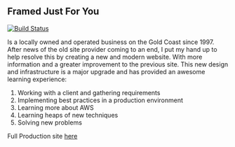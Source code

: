 ## Framed Just For You
<p>
<a href="https://github.com/SethSharp/FramedJustForYou/actions"><img src="https://github.com/laravel/framework/workflows/tests/badge.svg" alt="Build Status"></a>
</p>

Is a locally owned and operated business on the Gold Coast since 1997. After news of the old site provider coming to an end, I put my hand up to help resolve this by creating a new and modern website. With more information and a greater improvement to the previous site. This new design and infrastructure is a major upgrade and has provided an awesome learning experience: 

1. Working with a client and gathering requirements
2. Implementing best practices in a production environment
3. Learning more about AWS
4. Learning heaps of new techniques
5. Solving new problems


Full Production site [here](https://www.framedjustforyou.com.au)
